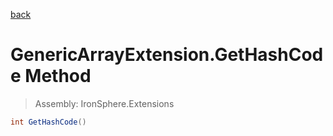 ﻿

[back](/IronSphere.Extensions/types/GenericArrayExtension)

# GenericArrayExtension.GetHashCode Method

> Assembly: IronSphere.Extensions

```csharp
int GetHashCode()
```



 